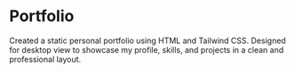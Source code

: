 # Portfolio
Created a static personal portfolio using HTML and Tailwind CSS. Designed for desktop view to showcase my profile, skills, and projects in a clean and professional layout.
